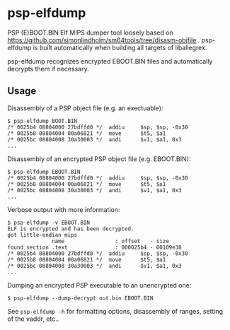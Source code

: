 # psp-elfdump
PSP (E)BOOT.BIN Elf MIPS dumper tool loosely based on https://github.com/simonlindholm/sm64tools/tree/disasm-objfile .
psp-elfdump is built automatically when building all targets of liballegrex.

psp-elfdump recognizes encrypted EBOOT.BIN files and automatically decrypts them if necessary.


## Usage
Disassembly of a PSP object file (e.g. an exectuable):

    $ psp-elfdump BOOT.BIN
    /* 0025b4 08804000 27bdffd0 */  addiu     $sp, $sp, -0x30
    /* 0025b8 08804004 00a06821 */  move      $t5, $a1
    /* 0025bc 08804008 30a30003 */  andi      $v1, $a1, 0x3
    ...

Disassembly of an encrypted PSP object file (e.g. EBOOT.BIN):

    $ psp-elfdump EBOOT.BIN
    /* 0025b4 08804000 27bdffd0 */  addiu     $sp, $sp, -0x30
    /* 0025b8 08804004 00a06821 */  move      $t5, $a1
    /* 0025bc 08804008 30a30003 */  andi      $v1, $a1, 0x3
    ...

Verbose output with more information:

    $ psp-elfdump -v EBOOT.BIN
    ELF is encrypted and has been decrypted.
    got little-endian mips
                  name                : offset   - size
    found section .text               : 000025b4 - 00109e38
    /* 0025b4 08804000 27bdffd0 */  addiu     $sp, $sp, -0x30
    /* 0025b8 08804004 00a06821 */  move      $t5, $a1
    /* 0025bc 08804008 30a30003 */  andi      $v1, $a1, 0x3
    ...
    
Dumping an encrypted PSP executable to an unencrypted one:

    $ psp-elfdump --dump-decrypt out.bin EBOOT.BIN
    
See `psp-elfdump -h` for formatting options, disassembly of ranges, setting of the vaddr, etc..
